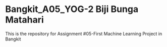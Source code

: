 # Bangkit_A05_YOG-2 Biji Bunga Matahari
This is the repository for Assignment #05-First Machine Learning Project in Bangkit

